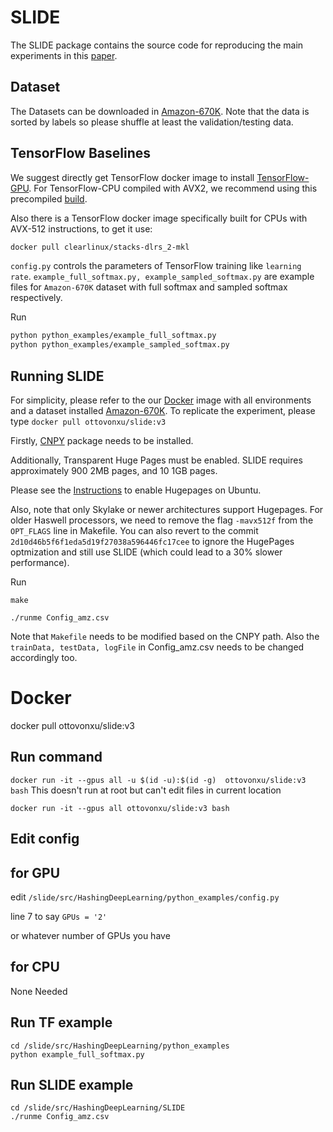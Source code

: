 # SLIDE

The SLIDE package contains the source code for reproducing the main experiments in this [paper](https://arxiv.org/abs/1903.03129).

## Dataset

The Datasets can be downloaded in [Amazon-670K](https://drive.google.com/open?id=0B3lPMIHmG6vGdUJwRzltS1dvUVk). Note that the data is sorted by labels so please shuffle at least the validation/testing data.

## TensorFlow Baselines

We suggest directly get TensorFlow docker image to install [TensorFlow-GPU](https://www.tensorflow.org/install/docker).
For TensorFlow-CPU compiled with AVX2, we recommend using this precompiled [build](https://github.com/lakshayg/tensorflow-build).

Also there is a TensorFlow docker image specifically built for CPUs with AVX-512 instructions, to get it use:

```bash
docker pull clearlinux/stacks-dlrs_2-mkl    
```

`config.py` controls the parameters of TensorFlow training like `learning rate`. `example_full_softmax.py, example_sampled_softmax.py` are example files for `Amazon-670K` dataset with full softmax and sampled softmax respectively.

Run

```bash
python python_examples/example_full_softmax.py
python python_examples/example_sampled_softmax.py
```

## Running SLIDE

For simplicity, please refer to the our [Docker](https://hub.docker.com/repository/docker/ottovonxu/slide) image with all environments and a dataset installed [Amazon-670K](https://drive.google.com/open?id=0B3lPMIHmG6vGdUJwRzltS1dvUVk). To replicate the experiment, please type ```docker pull ottovonxu/slide:v3``` 

Firstly,  [CNPY](https://github.com/rogersce/cnpy) package needs to be installed.

Additionally, Transparent Huge Pages must be enabled.  SLIDE requires approximately 900 2MB pages, and 10 1GB pages.


Please see the [Instructions](https://wiki.debian.org/Hugepages) to enable Hugepages on Ubuntu.

Also, note that only Skylake or newer architectures support Hugepages. For older Haswell processors, we need to remove the flag `-mavx512f` from the `OPT_FLAGS` line in Makefile. You can also revert to the commit `2d10d46b5f6f1eda5d19f27038a596446fc17cee` to ignore the HugePages optmization and still use SLIDE (which could lead to a 30% slower performance). 



Run

```make```

```./runme Config_amz.csv```

Note that `Makefile` needs to be modified based on the CNPY path. Also the `trainData, testData, logFile` in Config_amz.csv needs to be changed accordingly too.


# Docker

docker pull ottovonxu/slide:v3

## Run command

`docker run -it --gpus all -u $(id -u):$(id -g)  ottovonxu/slide:v3 bash` This doesn't run at root but can't edit files in current location

`docker run -it --gpus all ottovonxu/slide:v3 bash`

## Edit config

## for GPU

edit `/slide/src/HashingDeepLearning/python_examples/config.py`

line 7 to say `GPUs = '2'` 

or whatever number of GPUs you have

## for CPU

None Needed

## Run TF example

```
cd /slide/src/HashingDeepLearning/python_examples
python example_full_softmax.py
```

## Run SLIDE example

```
cd /slide/src/HashingDeepLearning/SLIDE
./runme Config_amz.csv
```
